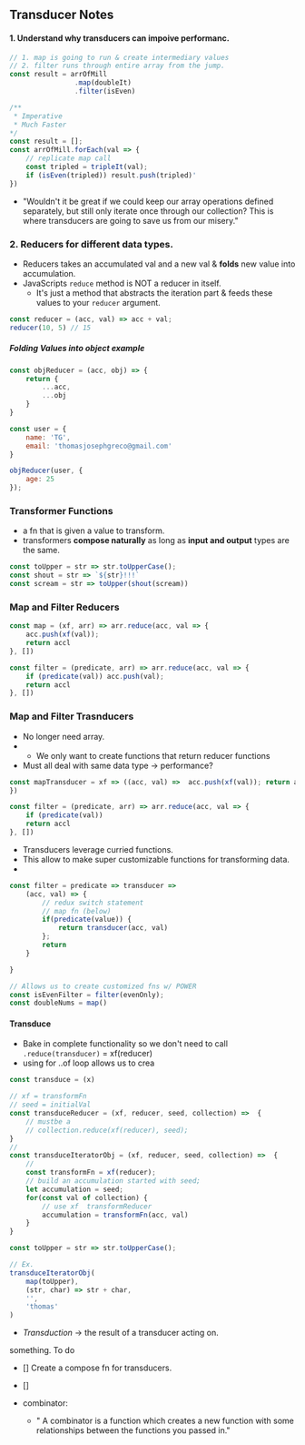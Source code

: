 ## Transducer Notes
#### 1. Understand why transducers can impoive performanc.

```js
// 1. map is going to run & create intermediary values
// 2. filter runs through entire array from the jump.
const result = arrOfMill
                .map(doubleIt) 
                .filter(isEven)

/** 
 * Imperative
 * Much Faster
*/
const result = [];
const arrOfMill.forEach(val => {
    // replicate map call
    const tripled = tripleIt(val);
    if (isEven(tripled)) result.push(tripled)'
})
```

* "Wouldn't it be great if we could keep our array operations defined separately, but still only iterate once through our collection? This is where transducers are going to save us from our misery."

### 2. Reducers for different data types.
* Reducers takes an accumulated val and a new val & **folds** new value into accumulation.
* JavaScripts `reduce` method is NOT a reducer in itself. 
    * It's just a method that abstracts the iteration part & feeds these values to your `reducer` argument.

```js
const reducer = (acc, val) => acc + val;
reducer(10, 5) // 15
```

##### Folding Values into object example

```js
const objReducer = (acc, obj) => {
    return {
        ...acc,
        ...obj
    }
}

const user = {
    name: 'TG',
    email: 'thomasjosephgreco@gmail.com'
}

objReducer(user, {
    age: 25
});
```

### Transformer Functions
* a fn that is given a value to transform.
* transformers **compose naturally** as long as **input and output** types are the same.

```js
const toUpper = str => str.toUpperCase();
const shout = str => `${str}!!!`
const scream = str => toUpper(shout(scream))
```

### Map and Filter Reducers

```js
const map = (xf, arr) => arr.reduce(acc, val => {
    acc.push(xf(val));
    return accl
}, [])

const filter = (predicate, arr) => arr.reduce(acc, val => {
    if (predicate(val)) acc.push(val);
    return accl
}, [])
```


### Map and Filter Trasnducers
* No longer need array.
* * We only want to create functions that return reducer functions
* Must all deal with same data type -> performance? 

```js
const mapTransducer = xf => ((acc, val) =>  acc.push(xf(val)); return acc
})

const filter = (predicate, arr) => arr.reduce(acc, val => {
    if (predicate(val)) 
    return accl
}, [])
```

* Transducers leverage curried functions.
* This allow to make super customizable functions for transforming data.
* 
```js
const filter = predicate => transducer =>
    (acc, val) => {
        // redux switch statement
        // map fn (below)
        if(predicate(value)) {
            return transducer(acc, val)
        };
        return
    }

}

// Allows us to create customized fns w/ POWER
const isEvenFilter = filter(evenOnly);
const doubleNums = map()
```
#### Transduce
* Bake in complete functionality so we don't need to call `.reduce(transducer)` = xf(reducer)
* using for ..of loop allows us to crea


```js
const transduce = (x) 

// xf = transformFn
// seed = initialVal
const transduceReducer = (xf, reducer, seed, collection) =>  {
    // mustbe a  
    // collection.reduce(xf(reducer), seed);
}
// 
const transduceIteratorObj = (xf, reducer, seed, collection) =>  {
    // 
    const transformFn = xf(reducer);
    // build an accumulation started with seed;
    let accumulation = seed;
    for(const val of collection) {
        // use xf  transformReducer 
        accumulation = transformFn(acc, val)
    }
}

const toUpper = str => str.toUpperCase();

// Ex. 
transduceIteratorObj(
    map(toUpper),
    (str, char) => str + char,
    '',
    'thomas'
)
```

* *Transduction* -> the result of a transducer acting on.




 something.
To do
* [] Create a compose fn for transducers. 
* []

* combinator:
    * " A combinator is a function which creates a new function with some relationships between the functions you passed in."

